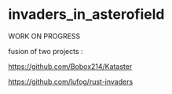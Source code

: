 # invaders_in_asterofield

WORK ON PROGRESS

fusion of two projects :

https://github.com/Bobox214/Kataster

https://github.com/lufog/rust-invaders
